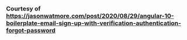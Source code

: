 ### Courtesy of https://jasonwatmore.com/post/2020/08/29/angular-10-boilerplate-email-sign-up-with-verification-authentication-forgot-password
